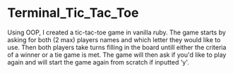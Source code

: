 # Terminal_Tic_Tac_Toe

Using OOP, I created a tic-tac-toe game in vanilla ruby. 
The game starts by asking for both (2 max) players names and which letter they would like to use. 
Then both players take turns filling in the board untill either the criteria of a winner or a tie game is met. 
The game will then ask if you'd like to play again and will start the game again from scratch if inputted 'y'.
